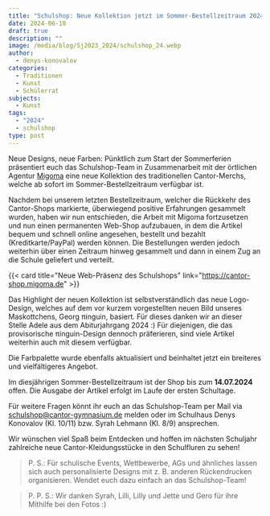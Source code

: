 ```yaml
---
title: "Schulshop: Neue Kollektion jetzt im Sommer-Bestellzeitraum 2024"
date: 2024-06-18
draft: true
description: ""
image: /media/blog/Sj2023_2024/schulshop_24.webp
author:
  - denys-konovalov
categories:
  - Traditionen
  - Kunst
  - Schülerrat
subjects:
  - Kunst
tags:
  - "2024"
  - schulshop
type: post
---
```

Neue Designs, neue Farben: Pünktlich zum Start der Sommerferien präsentiert euch das Schulshop-Team in Zusammenarbeit mit der örtlichen Agentur [Migoma](https://migoma.de) eine neue Kollektion des traditionellen Cantor-Merchs, welche ab sofort im Sommer-Bestellzeitraum verfügbar ist.

Nachdem bei unserem letzten Bestellzeitraum, welcher die Rückkehr des Cantor-Shops markierte, überwiegend positive Erfahrungen gesammelt wurden, haben wir nun entschieden, die Arbeit mit Migoma fortzusetzen und nun einen permanenten Web-Shop aufzubauen, in dem die Artikel bequem und schnell online angesehen, bestellt und bezahlt (Kreditkarte/PayPal) werden können. Die Bestellungen werden jedoch weiterhin über einen Zeitraum hinweg gesammelt und dann in einem Zug an die Schule geliefert und verteilt.

{{< card title="Neue Web-Präsenz des Schulshops" link="https://cantor-shop.migoma.de" >}}

Das Highlight der neuen Kollektion ist selbstverständlich das neue Logo-Design, welches auf dem vor kurzem vorgestellten neuen Bild unseres Maskottchens, Georg πinguin, basiert. Für dieses danken wir an dieser Stelle Adele aus dem Abiturjahrgang 2024 :) Für diejenigen, die das provisorische πinguin-Design dennoch präferieren, sind viele Artikel weiterhin auch mit diesem verfügbar.

Die Farbpalette wurde ebenfalls aktualisiert und beinhaltet jetzt ein breiteres und vielfältigeres Angebot.

Im diesjährigen Sommer-Bestellzeitraum ist der Shop bis zum **14.07.2024** offen. Die Ausgabe der Artikel erfolgt im Laufe der ersten Schultage.

Für weitere Fragen könnt ihr euch an das Schulshop-Team per Mail via [schulshop@cantor-gymnasium.de](mailto:schulshop@cantor-gymnasium.de) melden oder im Schulhaus Denys Konovalov (Kl. 10/11) bzw. Syrah Lehmann (Kl. 8/9) ansprechen.

Wir wünschen viel Spaß beim Entdecken und hoffen im nächsten Schuljahr zahlreiche neue Cantor-Kleidungsstücke in den Schulfluren zu sehen!

> P. S.: Für schulische Events, Wettbewerbe, AGs und ähnliches lassen sich auch personalisierte Designs mit z. B. anderen Rückendrucken organisieren. Wendet euch dazu einfach an das Schulshop-Team!

> P. P. S.: Wir danken Syrah, Lilli, Lilly und Jette und Gero für ihre Mithilfe bei den Fotos :)




